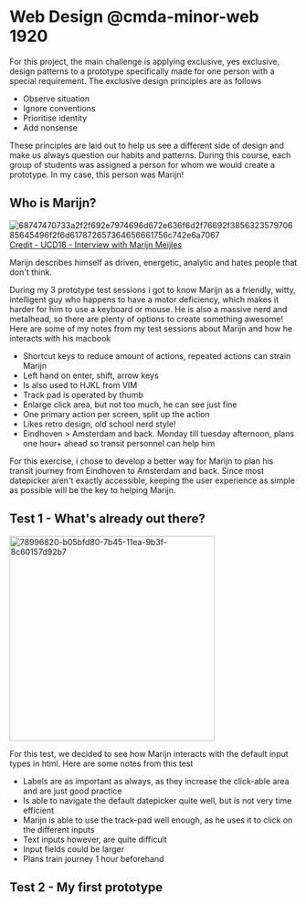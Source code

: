 # Web Design @cmda-minor-web 1920
For this project, the main challenge is applying exclusive, yes exclusive, design patterns to a prototype specifically made for one person with a special requirement. The exclusive design principles are as follows

* Observe situation
* Ignore conventions
* Prioritise identity
* Add nonsense

These principles are laid out to help us see a different side of design and make us always question our habits and patterns.
During this course, each group of students was assigned a person for whom we would create a prototype. In my case, this person was Marijn!

## Who is Marijn?
![68747470733a2f2f692e7974696d672e636f6d2f76692f385632357970685645496f2f6d617872657364656661756c742e6a7067](https://user-images.githubusercontent.com/43436118/80985602-bc2e9d00-8e2f-11ea-9db6-6d91effe1fad.jpg)
[Credit - UCD16 - Interview with Marijn Meijles](https://www.youtube.com/watch?v=8V25yphVEIo)

Marijn describes himself as driven, energetic, analytic and hates people that don't think.

During my 3 prototype test sessions i got to know Marijn as a friendly, witty, intelligent guy who happens to have a motor deficiency, which makes it harder for him to use a keyboard or mouse. He is also a massive nerd and metalhead, so there are plenty of options to create something awesome! Here are some of my notes from my test sessions about Marijn and how he interacts with his macbook

* Shortcut keys to reduce amount of actions, repeated actions can strain Marijn
* Left hand on enter, shift, arrow keys
* Is also used to HJKL from VIM
* Track pad is operated by thumb
* Enlarge click area, but not too much, he can see just fine
* One primary action per screen, split up the action
* Likes retro design, old school nerd style!
* Eindhoven > Amsterdam and back. Monday till tuesday afternoon, plans one hour+ ahead so transit personnel can help him

For this exercise, i chose to develop a better way for Marijn to plan his transit journey from Eindhoven to Amsterdam and back.
Since most datepicker aren't exactly accessible, keeping the user experience as simple as possible will be the key to helping Marijn.

## Test 1 - What's already out there?
<img width="359" alt="78996820-b05bfd80-7b45-11ea-9b3f-8c60157d92b7" src="https://user-images.githubusercontent.com/43436118/80986161-7920f980-8e30-11ea-89ea-9e8128e0d557.png">

For this test, we decided to see how Marijn interacts with the default input types in html. Here are some notes from this test
* Labels are as important as always, as they increase the click-able area and are just good practice
* Is able to navigate the default datepicker quite well, but is not very time efficient
* Marijn is able to use the track-pad well enough, as he uses it to click on the different inputs
* Text inputs however, are quite difficult
* Input fields could be larger
* Plans train journey 1 hour beforehand

## Test 2 - My first prototype


<!-- Add a link to your live demo in Github Pages 🌐-->

<!-- ☝️ replace this description with a description of your own work -->

<!-- replace the code in the /docs folder with your own, so you can showcase your work with GitHub Pages 🌍 -->

<!-- Add a nice image here at the end of the week, showing off your shiny frontend 📸 -->

<!-- Maybe a table of contents here? 📚 -->

<!-- How about a section that describes how to install this project? 🤓 -->

<!-- ...but how does one use this project? What are its features 🤔 -->

<!-- What external data source is featured in your project and what are its properties 🌠 -->

<!-- This would be a good place for your data life cycle ♻️-->

<!-- Maybe a checklist of done stuff and stuff still on your wishlist? ✅ -->

<!-- How about a license here? 📜  -->

[rubric]: https://docs.google.com/spreadsheets/d/e/2PACX-1vSd1I4ma8R5mtVMyrbp6PA2qEInWiOialK9Fr2orD3afUBqOyvTg_JaQZ6-P4YGURI-eA7PoHT8TRge/pubhtml
